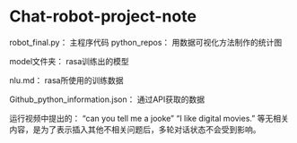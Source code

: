 # Chat-robot-project-note
robot_final.py：                     主程序代码
python_repos：                       用数据可视化方法制作的统计图

model文件夹：                         rasa训练出的模型

nlu.md：                             rasa所使用的训练数据

Github_python_information.json：     通过API获取的数据

运行视频中提出的：
“can you tell me a jooke” 
“I like digital movies.”
等无相关内容，是为了表示插入其他不相关问题后，多轮对话状态不会受到影响。
